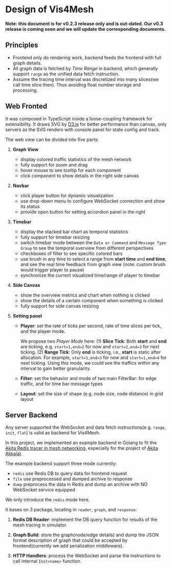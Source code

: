 # Design of Vis4Mesh

**Note: this document is for v0.2.3 release only and is out-dated. Our v0.3 release is coming soon and we will update the corresponding documents.**

## **Principles**

- Frontend only do rendering work, backend feeds the frontend with full graph details.
- All graph data is fetched by _Time Range_ in backend, which generally support `range` as the unified data fetch instruction.
- Assume the tracing time interval was discretized into many slices(we call time slice then). Thus avoiding float number storage and processing.

## **Web Fronted**

It was composed in TypeScript inside a loose-coupling framework for extensibility. It draws SVG by [D3.js](https://d3js.org/) for better performance than canvas, only servers as the SVG renders with console panel for state config and track.

The web view can be divided into five parts:

1. **Graph View**

   - display colored traffic statistics of the mesh network
   - fully support for zoom and drag
   - hover mouse to see tooltip for each component
   - click component to show details in the right side canvas

2. **Navbar**

   - click player button for dynamic visualization
   - use drop-down menu to configure WebSocket connection and show its status
   - provide open button for setting accordion panel in the right

3. **Timebar**

   - display the stacked bar chart as temporal statistics
   - fully support for timebar resizing
   - switch timebar mode between the `Data or Command` and `Message Type Group` to see the temporal overview from different perspectives
   - checkboxes of filter to see specific colored bars
   - use brush in any time to select a range from **start time** and **end time**, and see the real time feedback from graph view (note: custom brush would trigger player to pause)
   - synchronize the current visualized time/range of player to timebar

4. **Side Canvas**

   - show the overview metrics and chart when nothing is clicked
   - show the details of a certain component when something is clicked
   - fully support for side canvas resizing

5. **Setting panel**

   - **Player**: set the rate of ticks per second, rate of time slices per tick, and the player mode.

     We propose two _Player Mode_ here: (1) **Slice Tick**: Both **start** and **end** are ticking, e.g. `start=1,end=2` for now and `start=2,end=3` for next ticking. (2) **Range Tick**: Only **end** is ticking, i.e., **start** is static after allocation. For example, `start=1,end=3` for now and `start=1,end=4` for next ticking. Using this mode, we could see the traffics within any interval to gain better granularity.

   - **Filter**: set the behavior and mode of two main FilterBar: for edge traffic, and for time bar message types
   - **Layout**: set the size of shape (e.g. node size, node distance) in grid layout

## **Server Backend**

Any server supported the WebSocket and data fetch instructions(e.g. `range`, `init`, `flat`) is valid as backend for Vis4Mesh.

In this project, we implemented an example backend in Golang to fit the [Akita Redis tracer in mesh networking](https://gitlab.com/akita/util/-/issues/19), especially for the project of [Akita Akkalat](https://github.com/ueqri/akkalat).

The example backend support three mode currently:

- `redis` use Redis DB to query data for frontend request
- `file` use preprocessed and dumped archive to response
- `dump` preprocess the data in Redis and dump an archive with NO WebSocket service equipped

We only introduce the `redis` mode here.

It bases on 3 package, locating in `reader`, `graph`, and `response`:

1. **Redis DB Reader**: implement the DB query function for results of the mesh tracing in simulator.

2. **Graph Build**: store the graph(node/edge details) and dump the JSON format description of graph that could be accepted by frontend(currently we add serialization middleware).

3. **HTTP Handlers**: process the WebSocket and parse the instructions to call internal `Inst<name>` function.
